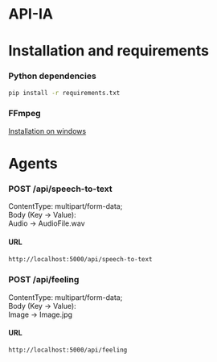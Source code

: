 # API-IA

# Installation and requirements

### Python dependencies
```bash
pip install -r requirements.txt
```
### FFmpeg

[Installation on windows](https://phoenixnap.com/kb/ffmpeg-windows)

# Agents

### POST /api/speech-to-text
ContentType: multipart/form-data;  
Body (Key -> Value):  
Audio -> AudioFile.wav 

#### URL
```bash
http://localhost:5000/api/speech-to-text
```

### POST /api/feeling

ContentType: multipart/form-data;  
Body (Key -> Value):   
Image -> Image.jpg

#### URL
```bash
http://localhost:5000/api/feeling
```
